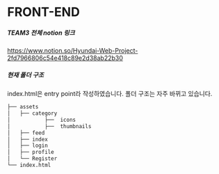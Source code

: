 FRONT-END
===  


##### TEAM3 전체 notion 링크
https://www.notion.so/Hyundai-Web-Project-2fd7966806c54e418c89e2d38ab22b30

##### 현재 폴더 구조

index.html은 entry point라 작성하였습니다.
폴더 구조는 자주 바뀌고 있습니다.
```bash
├── assets
│   ├── category
│           ├──  icons
│           ├──  thumbnails
│   ├── feed
│   ├── index
│   ├── login
│   ├── profile
│   └── Register
└── index.html
``` 